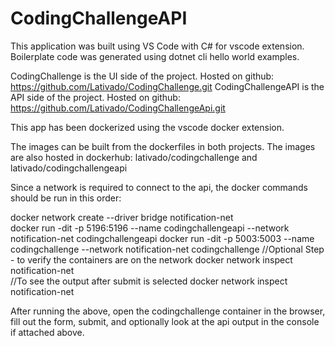 # CodingChallengeAPI

This application was built using VS Code with C# for vscode extension. Boilerplate code was generated using dotnet cli hello world examples.

CodingChallenge is the UI side of the project. Hosted on github: https://github.com/Lativado/CodingChallenge.git
CodingChallengeAPI is the API side of the project. Hosted on github: https://github.com/Lativado/CodingChallengeApi.git

This app has been dockerized using the vscode docker extension.

The images can be built from the dockerfiles in both projects.
The images are also hosted in dockerhub: lativado/codingchallenge and lativado/codingchallengeapi

Since a network is required to connect to the api, the docker commands should be run in this order:

docker network create --driver bridge notification-net  
docker run -dit -p 5196:5196 --name codingchallengeapi --network notification-net codingchallengeapi
docker run -dit -p 5003:5003 --name codingchallenge --network notification-net codingchallenge
//Optional Step - to verify the containers are on the network
docker network inspect notification-net  
//To see the output after submit is selected
docker network inspect notification-net  

After running the above, open the codingchallenge container in the browser, fill out the form, submit, and optionally look at the api output in the console if attached above.